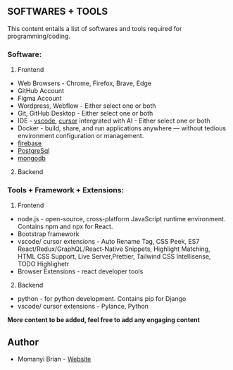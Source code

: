 ## SOFTWARES + TOOLS

This content entails a list of softwares and tools required for programming/coding.

### Software:
1. Frontend
- Web Browsers - Chrome, Firefox, Brave, Edge
- GitHub Account
- Figma Account
- Wordpress, Webflow - Either select one or both
- Git, GitHub Desktop - Either select one or both
- IDE - [vscode](https://code.visualstudio.com/), [cursor](https://cursor.sh/) intergrated with AI - Either select one or both
- Docker - build, share, and run applications anywhere — without tedious environment configuration or management.
- [firebase](https://firebase.google.com/)
- [PostgreSql](https://www.postgresql.org/)
- [mongodb](https://www.mongodb.com/)

2. Backend

### Tools + Framework + Extensions:
1. Frontend
- node.js - open-source, cross-platform JavaScript runtime environment. Contains npm and npx for React.
- Bootstrap framework
- vscode/ cursor extensions - Auto Rename Tag, CSS Peek, ES7 React/Redux/GraphQL/React-Native Snippets, Highlight Matching, HTML CSS Support, Live Server,Prettier, Tailwind CSS Intellisense, TODO Highlighetr
- Browser Extensions - react developer tools

2. Backend
- python - for python development. Contains pip for Django
- vscode/ cursor extensions - Pylance, Python

**More content to be added, feel free to add any engaging content**

## Author

- Momanyi Brian - [Website](https://momanyi-brian-portfolio.vercel.app)